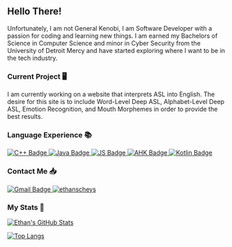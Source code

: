 ## Hello There!

Unfortunately, I am not General Kenobi, I am Software Developer with a passion for coding and learning new things. I am earned my Bachelors of Science in Computer Science and minor in Cyber Security from the University of Detroit Mercy and have started exploring where I want to be in the tech industry.

### Current Project 🖥️
I am currently working on a website that interprets ASL into English. The desire for this site is to include Word-Level Deep ASL, Alphabet-Level Deep ASL, Emotion Recognition, and Mouth Morphemes in order to provide the best results.

### Language Experience 📚
<div id="badges">
  <a href="[C++-URL]https://img.shields.io/badge/C++-blue?style=for-the-badge&logo=cplusplus&logoColor=white">
    <img src="https://img.shields.io/badge/C++-blue?style=for-the-badge&logo=cplusplus&logoColor=white" alt="C++ Badge"/>
  </a>
  <a href="[JAVA-URL]https://img.shields.io/badge/Java-orange?style=for-the-badge&logo=oracle&logoColor=white">
    <img src="https://img.shields.io/badge/Java-orange?style=for-the-badge&logo=oracle&logoColor=white" alt="Java Badge"/>
  </a>
  <a href="[JS-URL]https://img.shields.io/badge/JS-yellow?style=for-the-badge&logo=JavaScript&logoColor=white">
    <img src="https://img.shields.io/badge/JS-yellow?style=for-the-badge&logo=JavaScript&logoColor=white" alt="JS Badge"/>
  </a>
  <a href="[AHK-URL]https://img.shields.io/badge/AHK-green?style=for-the-badge&logo=AutoHotkey&logoColor=white">
    <img src="https://img.shields.io/badge/AHK-green?style=for-the-badge&logo=AutoHotkey&logoColor=white" alt="AHK Badge"/>
  </a>
  <a href="[Kotlin-URL](https://img.shields.io/badge/Kotlin-purple?style=for-the-badge&logo=Kotlin&logoColor=white)">
    <img src="https://img.shields.io/badge/Kotlin-purple?style=for-the-badge&logo=Kotlin&logoColor=white" alt="Kotlin Badge"/>
  </a>
</div>

### Contact Me 📥
<div id="badges1">
  <a href="https://mail.google.com/mail/u/0/?fs=1&to=ethanscheys@gmail.com&su=Subject&body=Body&tf=cm">
    <img src="https://img.shields.io/badge/ethanscheys@gmail.com-red?style=for-the-badge&logo=Gmail&logoColor=white" alt="Gmail Badge"/>
  </a>
  <a href="https://linkedin.com/in/ethan-scheys">
    <img src="https://img.shields.io/badge/EthanScheys-blue?style=for-the-badge&logo=Linkedin&logoColor=white" alt="ethanscheys"/>
  </a>
</div>

### My Stats 🧮
[![Ethan's GitHub Stats](https://github-readme-stats.vercel.app/api?username=scheysej&show_icons=true&theme=dracula)](https://github.com/scheysej)

[![Top Langs](https://github-readme-stats.vercel.app/api/top-langs/?username=scheysej&layout=compact&show_icons=true&theme=radical)](https://github.com/scheysej)
##
